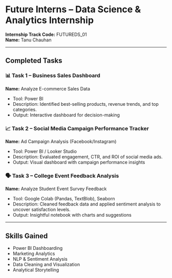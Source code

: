 # Future Interns – Data Science & Analytics Internship  
**Internship Track Code:** FUTUREDS_01  
**Name:** Tanu Chauhan  

---

## Completed Tasks

### 📊 Task 1 – Business Sales Dashboard  
**Name:** Analyze E-commerce Sales Data  
- Tool: Power BI  
- Description: Identified best-selling products, revenue trends, and top categories.  
- Output: Interactive dashboard for decision-making  

### 📈 Task 2 – Social Media Campaign Performance Tracker  
**Name:** Ad Campaign Analysis (Facebook/Instagram)  
- Tool: Power BI / Looker Studio  
- Description: Evaluated engagement, CTR, and ROI of social media ads.  
- Output: Visual dashboard with campaign performance insights  

### 🗣️ Task 3 – College Event Feedback Analysis  
**Name:** Analyze Student Event Survey Feedback  
- Tool: Google Colab (Pandas, TextBlob), Seaborn  
- Description: Cleaned feedback data and applied sentiment analysis to uncover satisfaction levels.  
- Output: Insightful notebook with charts and suggestions  

---

## Skills Gained  
- Power BI Dashboarding  
- Marketing Analytics  
- NLP & Sentiment Analysis  
- Data Cleaning and Visualization  
- Analytical Storytelling
